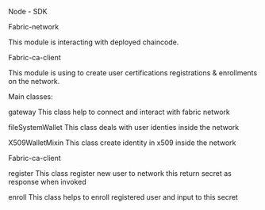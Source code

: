 Node - SDK

Fabric-network

This module is interacting with deployed chaincode. 

Fabric-ca-client

This module is using to create user certifications registrations & enrollments on the network.

Main classes:

gateway
This class help to connect and interact with fabric network

fileSystemWallet
This class deals with user identies inside the network

X509WalletMixin
This class create identity in x509 inside the network

Fabric-ca-client

register
This class register new user to network this return secret as response when invoked

enroll
This class helps to enroll registered user and input to this secret
